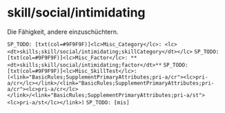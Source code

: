 # skill/social/intimidating

Die Fähigkeit, andere einzuschüchtern.

`SP_TODO: [txt(col=#9F9F9F)]<lc>Misc_Category</lc>: <lc><dt>skills;skill/social/intimidating;skillCategory</dt></lc>`
`SP_TODO: [txt(col=#9F9F9F)]<lc>Misc_Factor</lc>: **<dt>skills;skill/social/intimidating;factor</dt>**`
`SP_TODO: [txt(col=#9F9F9F)]<lc>Misc_SkillTest</lc>: (<link="BasicRules;SupplementPrimaryAttributes;pri-a/cr"><lc>pri-a/cr</lc></link>/<link="BasicRules;SupplementPrimaryAttributes;pri-a/cr"><lc>pri-a/cr</lc></link>/<link="BasicRules;SupplementPrimaryAttributes;pri-a/st"><lc>pri-a/st</lc></link>)`
`SP_TODO: [mis]`